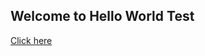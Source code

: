 ## Welcome to Hello World Test
[Click here](https://dimasma0305.github.io/Hello-World/Hello_World.html)
